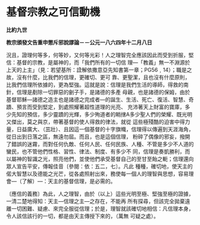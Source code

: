 # 基督宗教之可信動機


**比約九世**

**教宗頒發文告重申懲斥邪說謬論－－公元一八六四年十二月八日**





況且，證理何等多，何等妙，又何等光彩！人之理智完全應該因此而受到折服，堅信：基督的宗教，是屬神的，而「我們所有的一切信
理—「教義」無一不淵源於上天的上主」（見：若望基所：詮解依撒意亞先知書第一章；PG56﹐14）；職是之故，沒有什麼，比我們的信理，更確切、更可
靠、更聖潔，且也沒有什麼原則，比我們信理所依據的，更為堅強。這就是說：信理是我們生活的導師，得救的南針，信理是剷除一切罪惡的劊子手，是諸德的多產
母親，也是諸德的保姆，由於基督耶穌—諸德之造主也是諸德之完成者—的誕生、生活、死亡、復活、智慧、奇蹟、預言而受到堅定，到處照耀著超性道理的光亮、
充沛著天上財富的寶庫，多少先知的預信，多少靈蹟的光輝，多少殉道者的睄搳A多少聖人們的榮耀、既光明又傑出，莫之與京，帶著基督的使人得救的律法，就從
這些極殘酷的迫害中得力量，日益廣大、（茁壯）、且因這一個基督的十字旗幟，信理得以傳遍到天涯海角，從日出到日落之區，無遠勿屆。而且，也是這個信理，
粉碎了偶像的邪妄，撥開了錯誤的迷霧，而對任何仇敵、任何人民、任何民族、人種、不管是多少不人道的蠻民，也不管他們性格、習性、律法、制度、有多少不
同，信理是奏凱勝利，而以屬神的智識之光，照亮他們，並使他們承受基督自己的至甘至飴之軛；信理還向眾人宣告平安，傳報佳音〔參閱：依：五二，七〕。凡此
種種，確切地，使天主的偌大智慧以及德能之光芒，從各處照射出來，務使每一個人的理智與思想，容易理會—（了解）—：天主的基督信理，是必需的。

〔應信的義務〕為此，人之理智，由於（以上）這些光明至極、堅強至極的證據，一清二楚地得知：天主—信理之主—之存在，不能再
所有探尋，但該完全拋棄遠離一切困難、疑慮、來完全服從信理；於是，理智就該確切地相信：凡信理本身，令人該信該行的一切，都是由天主傳授下來的，（萬無
可疑之處）。

